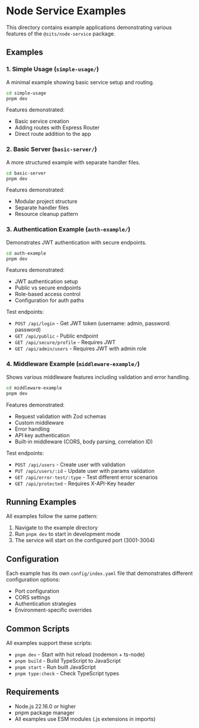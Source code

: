 # Node Service Examples

This directory contains example applications demonstrating various features of the `@sits/node-service` package.

## Examples

### 1. Simple Usage (`simple-usage/`)

A minimal example showing basic service setup and routing.

```bash
cd simple-usage
pnpm dev
```

Features demonstrated:
- Basic service creation
- Adding routes with Express Router
- Direct route addition to the app

### 2. Basic Server (`basic-server/`)

A more structured example with separate handler files.

```bash
cd basic-server
pnpm dev
```

Features demonstrated:
- Modular project structure
- Separate handler files
- Resource cleanup pattern

### 3. Authentication Example (`auth-example/`)

Demonstrates JWT authentication with secure endpoints.

```bash
cd auth-example
pnpm dev
```

Features demonstrated:
- JWT authentication setup
- Public vs secure endpoints
- Role-based access control
- Configuration for auth paths

Test endpoints:
- `POST /api/login` - Get JWT token (username: admin, password: password)
- `GET /api/public` - Public endpoint
- `GET /api/secure/profile` - Requires JWT
- `GET /api/admin/users` - Requires JWT with admin role

### 4. Middleware Example (`middleware-example/`)

Shows various middleware features including validation and error handling.

```bash
cd middleware-example
pnpm dev
```

Features demonstrated:
- Request validation with Zod schemas
- Custom middleware
- Error handling
- API key authentication
- Built-in middleware (CORS, body parsing, correlation ID)

Test endpoints:
- `POST /api/users` - Create user with validation
- `PUT /api/users/:id` - Update user with params validation
- `GET /api/error-test/:type` - Test different error scenarios
- `GET /api/protected` - Requires X-API-Key header

## Running Examples

All examples follow the same pattern:

1. Navigate to the example directory
2. Run `pnpm dev` to start in development mode
3. The service will start on the configured port (3001-3004)

## Configuration

Each example has its own `config/index.yaml` file that demonstrates different configuration options:

- Port configuration
- CORS settings
- Authentication strategies
- Environment-specific overrides

## Common Scripts

All examples support these scripts:

- `pnpm dev` - Start with hot reload (nodemon + ts-node)
- `pnpm build` - Build TypeScript to JavaScript
- `pnpm start` - Run built JavaScript
- `pnpm type:check` - Check TypeScript types

## Requirements

- Node.js 22.16.0 or higher
- pnpm package manager
- All examples use ESM modules (.js extensions in imports)